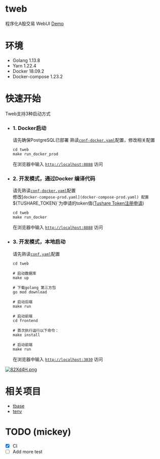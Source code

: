 # tweb
程序化A股交易 WebUI [Demo](http://tweb.aiminders.com/)

# 环境
- Golang 1.13.8
- Yarn 1.22.4
- Docker 18.09.2
- Docker-compose 1.23.2

# 快速开始
Tweb支持3种启动方式
* ### 1. Docker启动
    请先确保PostgreSQL已部署
    熟读[`conf-docker.yaml`](conf-docker.yaml)配置，修改相关配置
    ```
    cd tweb
    make run_docker_prod
    ```
    在浏览器中输入 [`http://localhost:8888`](http://localhost:8888) 访问  

* ### 2. 开发模式，通过Docker 编译代码
    请先熟读[`conf-docker.yaml`](conf-docker.yaml)配置  
    修改[`docker-compose-prod.yaml](docker-compose-prod.yaml) 配置`${TUSHARE_TOKEN}`为申请的token值([Tushare Token注册申请](https://tushare.pro/register?reg=238705))  
    ```
    cd tweb
    make run_docker
    ```
    在浏览器中输入 [`http://localhost:8888`](http://localhost:8888) 访问  

* ### 3. 开发模式，本地启动
    请先熟读[`conf.yaml`](conf.yaml)配置
    ```
    cd tweb

    # 启动数据库
    make up

    # 下载golang 第三方包
    go mod download

    # 启动后端
    make run

    # 启动前端
    cd frontend

    # 首次执行运行以下命令：
    make install

    # 启动前端
    make run
    ```

    在浏览器中输入 [`http://localhost:3030`](http://localhost:3030) 访问  

[![82Xd4H.png](https://s1.ax1x.com/2020/03/20/82Xd4H.png)](https://imgchr.com/i/82Xd4H)

# 相关项目
- [tbase](https://github.com/tradingAI/tbase)
- [tenv](https://github.com/tradingAI/tenvs)

# TODO (mickey)
- [x] CI
- [ ] Add more test